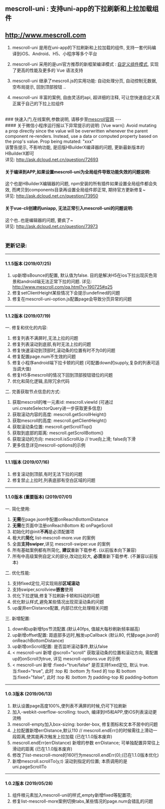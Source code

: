 ## mescroll-uni : 支持uni-app的下拉刷新和上拉加载组件
## http://www.mescroll.com
1. mescroll-uni 是用在uni-app的下拉刷新和上拉加载的组件, 支持一套代码编译到iOS、Android、H5、小程序等多个平台

2. mescroll-uni 采用的是uni官方推荐的新框架编译模式 : <a href="https://ask.dcloud.net.cn/article/35843" target="_blank">自定义组件模式</a>, 实现了更高的性能及更多的 Vue 语法支持

3. mescroll-uni 继承了mescroll.js的实用功能: 自动处理分页, 自动控制无数据, 空布局提示, 回到顶部按钮 ..

4. mescroll-uni 丰富的案例, 自由灵活的api, 超详细的注释, 可让您快速自定义真正属于自己的下拉上拉组件

<br/>
### 快速入门,在线案例,参数说明, 请移步至<a href="http://www.mescroll.com/uni.html">mescroll官网</a>
---

<br/>
#### 关于微信小程序运行报以下异常提示的说明:
[Vue warn]: Avoid mutating a prop directly since the value will be overwritten whenever the parent component re-renders. Instead, use a data or computed property based on the prop's value. Prop being mutated: "xxx"
<br/>该警告提示, 不影响功能, 是旧版HBuilderX编译器的问题, 更新最新版本的HBuilderX即可
<br/>详见: <a href="http://ask.dcloud.net.cn/question/72693">http://ask.dcloud.net.cn/question/72693</a>

#### 关于编译到APP,如果设置mescroll-uni为全局组件导致功能失效的问题说明:
这个也是HBuilderX编辑器的问题, npm安装的所有插件如果设置全局组件都会失效, 而拷贝到components目录再设置全局组件即正常, 期待官方更新修复~
<br/>详见: <a href="http://ask.dcloud.net.cn/question/73950">http://ask.dcloud.net.cn/question/73950</a>
<br/>

#### 关于vue-cli创建的uniapp, 无法正常引入mescroll-uni的问题说明:
这个也..也是编辑器的问题, 要疯了~ 
<br/>详见: <a href="http://ask.dcloud.net.cn/question/73973">http://ask.dcloud.net.cn/question/73973</a>
<br/><br/>


### 更新记录:

---
#### 1.1.5版本 (2019/07/25)
1. up新增isBounce的配置, 默认值为false. 目的是解决H5在ios下拉出现灰色背景和android端无法正常下拉的问题. 详见: <a href="http://www.mescroll.com/qa.html?v=190725#q25">http://www.mescroll.com/qa.html?v=190725#q25</a>
2. 修复setClientHeight某些情况下会提示undefined的问题
3. 修复在mescroll-uni-option.js配置page会导致分页异常的问题

---
#### 1.1.2版本 (2019/07/19)
一. 修复和优化的内容:
1. 修复列表不满屏时,无法上拉的问题
2. 修复列表滚动到底部,有时无法上拉的问题
3. 修复快速滚动到顶部时,滚动条的位置有时不为0的问题
4. 修复配置page.num不生效的问题
5. 修复小程序android端下拉卡顿的问题 (可配置down的supply,复杂的列表可适当调大值)
6. 修复H5多mescroll的情况下回到顶部按钮错位的问题
7. 优化和简化逻辑,去除冗余代码

二. 完善获取节点信息的方式:
1. 获取mescroll的唯一元素id: mescroll.viewId (可通过uni.createSelectorQuery进一步获取更多信息)
2. 获取滚动内容的高度: mescroll.getScrollHeight()
3. 获取mescroll的高度: mescroll.getClientHeight()
4. 获取滚动条位置: mescroll.getScrollTop()
5. 获取到底部的距离: mescroll.getScrollBottom()
6. 获取滚动的方向: mescroll.isScrollUp // true向上滑; false向下滑
7. 更多信息详见mescroll-options的示例

---
#### 1.1.1版本 (2019/07/16)
1. 修复滚动到顶部,有时无法下拉的问题
2. 修复禁止上拉时,列表底部有空白区域的问题

---
#### 1.1.0版本 (重要版本) (2019/07/01)
一. 简化使用:
1. **无需**在page.json中配置onReachBottomDistance<br/>
2. **无需**在页面中注册onReachBottom 和 onPageScroll<br/>
3. 初始化时@init**不再**是必须配置项<br/>
4. 极大的**简化** list-mescroll-more.vue 的案例<br/>
5. 全面**支持swiper**,详见 mescroll-swiper.vue 的案例<br/>
6. 所有基础案例都有所简化, **建议**重新下载参考. (以前版本向下兼容)<br/> 
7. 所有中高级案例自定义的部分,改动比较大, **必须**重新下载参考. (不兼容以前版本)

二. 优化性能:
1. 支持fixed定位,可实现局部**区域滚动**<br/>
2. 支持swiper,scrollview**嵌套**使用<br/>
3. 优化下拉逻辑,修复下拉刷新卡顿和抖动的问题<br/>
4. 优化默认样式,避免某些情况出现双滚动条的问题<br/>
5. up废弃errDistance配置, 内部已优化处理相关问题

三. 新增配置:
1. down和up新增fps节流配置.(默认40fps, 值越大每秒刷新频率越高)<br/>
2. up新增offset配置: 距底部多远时,触发upCallback (默认80, 代替page.json的onReachBottomDistance)<br/>
3. up新增onScroll配置: 是否监听滚动事件,默认false<br/>
4. < mescroll-uni 新增 @scroll="scroll" 获取滚动条的位置和滚动方向, 需配置up的onScroll为true, 详见 mescroll-options.vue 的示例<br/>
5. < mescroll-uni 新增 :fixed="true/false" 是否支持fixed定位, 默认 true. 
<br/> 当:fixed="true", 此时 :top 和 :bottom 为 fixed 的 top 和 bottom
<br/> 当:fixed="false", 此时 :top 和 :bottom 为 padding-top 和 padding-bottom


---
#### 1.0.3版本 (2019/06/13)
1. 默认设置page高度100%,使列表不满屏的时候,仍可下拉刷新<br/>
2. 加入-webkit-overflow-scrolling: touch, 编译到H5和APP,使iOS列表滚动更流畅<br/>
3. mescroll-empty加入box-sizing: border-box, 修复图标和文本不居中的问题<br/>
4. 上拉配置新增errDistance,默认110 // mescroll.endErr()的时候需往上滑动一段距离,使其能再次触发上拉加载 (已在1.1.0版本废弃)<br/>
5. mescroll.endErr(errDistance) 新增的参数 errDistance; 可单独配置异常往上滑动的距离 (已在1.1.0版本废弃)<br/>
6. 修改了list-mescroll-more的160行为mescroll.endErr(0);(已在1.1.0版本优化)<br/>
7. 新增mescroll.scrollTo(y,t) 滚动到指定的位置; 本质调用的是uni.pageScrollTo

---
#### 1.0.2版本 (2019/05/28)  
1. 组件根元素加入mescroll-uni的样式,empty新增fixed等配置项; <br/>
2. 修复list-mescroll-more案例切换tabs,某些情况的page.num会错乱的问题
